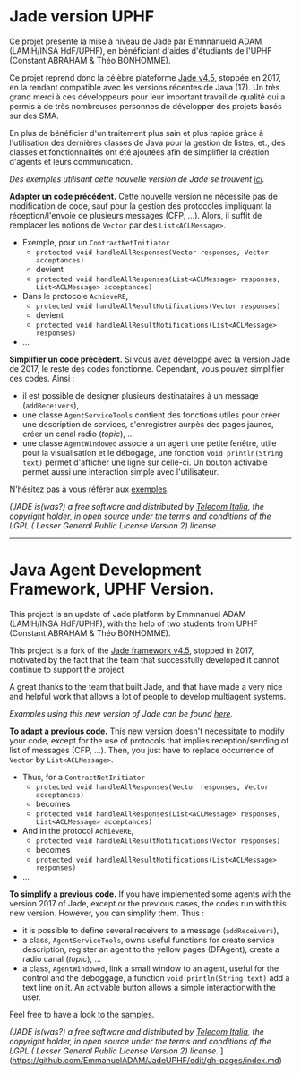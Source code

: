 # Jade version UPHF

Ce projet présente la mise à niveau de Jade par Emmnanueld ADAM (LAMIH/INSA HdF/UPHF), en bénéficiant d'aides d'étudiants de l'UPHF (Constant ABRAHAM & Théo BONHOMME).

Ce projet reprend donc la célèbre plateforme [Jade v4.5](https://jade.tilab.com/), stoppée en 2017, en la rendant compatible avec les versions récentes de Java (17).
Un très grand merci à ces développeurs pour leur important travail de qualité qui a permis à de très nombreuses personnes de développer des projets basés sur des SMA.

En plus de bénéficier d'un traitement plus sain et plus rapide grâce à l'utilisation des dernières classes de Java pour la gestion de listes, et., des classes et fonctionnalités ont été ajoutées afin de simplifier la création d'agents et leurs communication.

*Des exemples utilisant cette nouvelle version de Jade se trouvent [ici](https://emmanueladam.github.io/jade/).*

**Adapter un code précédent.** Cette nouvelle version ne nécessite pas de modification de code, sauf pour la gestion des protocoles impliquant la réception/l'envoie de plusieurs messages (CFP, ...).
Alors, il suffit de remplacer les notions de `Vector` par des `List<ACLMessage>`.  
- Exemple, pour un `ContractNetInitiator`
    - `protected void handleAllResponses(Vector responses, Vector acceptances)`
  - devient
  - `protected void handleAllResponses(List<ACLMessage> responses, List<ACLMessage> acceptances)`
- Dans le protocole `AchieveRE`,
  - `protected void handleAllResultNotifications(Vector responses)` 
  - devient
  - `protected void handleAllResultNotifications(List<ACLMessage> responses)`
- ...

**Simplifier un code précédent.** Si vous avez développé avec la version Jade de 2017, le reste des codes fonctionne.
Cependant, vous pouvez simplifier ces codes. Ainsi : 
  - il est possible de designer plusieurs destinataires à un message (`addReceivers`), 
  - une classe `AgentServiceTools` contient des fonctions utiles pour créer une description de services, s'enregistrer aurpès des pages jaunes, créer un canal radio (*topic*), ...
  - une classe `AgentWindowed` associe à un agent une petite fenêtre, utile pour la visualisation et le débogage, une fonction `void println(String text)` permet d'afficher une ligne sur celle-ci.
Un bouton activable permet aussi une interaction simple avec l'utilisateur.

N'hésitez pas à vous référer aux [exemples](https://emmanueladam.github.io/jade/).

*(JADE is(was?) a free software and distributed by [Telecom Italia](https://www.gruppotim.it/it.html), the copyright holder, in open source under the terms and conditions of the LGPL ( Lesser General Public License Version 2) license.*


---
# Java Agent Development Framework, UPHF Version.

This project is an update of Jade platform by Emmnanuel ADAM (LAMIH/INSA HdF/UPHF), with the help of two students from UPHF (Constant ABRAHAM & Théo BONHOMME).


This project is a fork of the [Jade framework v4.5](https://jade.tilab.com/), stopped in 2017, motivated by the fact that the team that successfully developed it cannot continue to support the project.

A great thanks to the team that built Jade, and that have made a very nice and helpful work that allows a lot of people to develop multiagent systems.

*Examples using this new version of Jade can be found [here](https://emmanueladam.github.io/jade/).*

**To adapt a previous code.** This new version doesn't necessitate to modify your code, except for the use of protocols that implies reception/sending of list of messages (CFP, ...).
Then, you just have to replace  occurrence of `Vector` by `List<ACLMessage>`.
- Thus, for a `ContractNetInitiator`
  - `protected void handleAllResponses(Vector responses, Vector acceptances)`
  - becomes
  - `protected void handleAllResponses(List<ACLMessage> responses, List<ACLMessage> acceptances)`
- And in the protocol `AchieveRE`,
  - `protected void handleAllResultNotifications(Vector responses)`
  - becomes
  - `protected void handleAllResultNotifications(List<ACLMessage> responses)`
- ...

**To simplify a previous code.** If you have implemented some agents with the  version 2017 of Jade, except or the previous cases, the codes run with this new version.
However, you can simplify them. Thus :
- it is possible to define several receivers to a message (`addReceivers`),
- a class, `AgentServiceTools`, owns useful functions for create service description, register an agent to the yellow pages (DFAgent), create a radio canal (*topic*), ...
- a class, `AgentWindowed`, link a small window to an agent, useful for the control and the deboggage, a function `void println(String text)` add a text line on it.
  An activable button allows a simple interactionwith the user.

Feel free to have a look to the  [samples](https://emmanueladam.github.io/jade/).

*(JADE is(was?) a free software and distributed by [Telecom Italia](https://www.gruppotim.it/it.html), the copyright holder, in open source under the terms and conditions of the LGPL ( Lesser General Public License Version 2) license.*
](https://github.com/EmmanuelADAM/JadeUPHF/edit/gh-pages/index.md)
